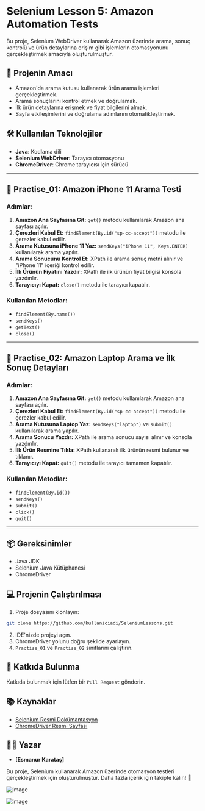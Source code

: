 # Selenium Lesson 5: Amazon Automation Tests

Bu proje, Selenium WebDriver kullanarak Amazon üzerinde arama, sonuç kontrolü ve ürün detaylarına erişim gibi işlemlerin otomasyonunu gerçekleştirmek amacıyla oluşturulmuştur.

## 🚀 Projenin Amacı
- Amazon'da arama kutusu kullanarak ürün arama işlemleri gerçekleştirmek.
- Arama sonuçlarını kontrol etmek ve doğrulamak.
- İlk ürün detaylarına erişmek ve fiyat bilgilerini almak.
- Sayfa etkileşimlerini ve doğrulama adımlarını otomatikleştirmek.

## 🛠️ Kullanılan Teknolojiler
- **Java**: Kodlama dili
- **Selenium WebDriver**: Tarayıcı otomasyonu
- **ChromeDriver**: Chrome tarayıcısı için sürücü

---

## 📑 Practise_01: Amazon iPhone 11 Arama Testi

### **Adımlar:**
1. **Amazon Ana Sayfasına Git:** `get()` metodu kullanılarak Amazon ana sayfası açılır.
2. **Çerezleri Kabul Et:** `findElement(By.id("sp-cc-accept"))` metodu ile çerezler kabul edilir.
3. **Arama Kutusuna iPhone 11 Yaz:** `sendKeys("iPhone 11", Keys.ENTER)` kullanılarak arama yapılır.
4. **Arama Sonucunu Kontrol Et:** XPath ile arama sonuç metni alınır ve "iPhone 11" içeriği kontrol edilir.
5. **İlk Ürünün Fiyatını Yazdır:** XPath ile ilk ürünün fiyat bilgisi konsola yazdırılır.
6. **Tarayıcıyı Kapat:** `close()` metodu ile tarayıcı kapatılır.

### **Kullanılan Metodlar:**
- `findElement(By.name())`
- `sendKeys()`
- `getText()`
- `close()`

---

## 📑 Practise_02: Amazon Laptop Arama ve İlk Sonuç Detayları

### **Adımlar:**
1. **Amazon Ana Sayfasına Git:** `get()` metodu kullanılarak Amazon ana sayfası açılır.
2. **Çerezleri Kabul Et:** `findElement(By.id("sp-cc-accept"))` metodu ile çerezler kabul edilir.
3. **Arama Kutusuna Laptop Yaz:** `sendKeys("laptop")` ve `submit()` kullanılarak arama yapılır.
4. **Arama Sonucu Yazdır:** XPath ile arama sonucu sayısı alınır ve konsola yazdırılır.
5. **İlk Ürün Resmine Tıkla:** XPath kullanarak ilk ürünün resmi bulunur ve tıklanır.
6. **Tarayıcıyı Kapat:** `quit()` metodu ile tarayıcı tamamen kapatılır.

### **Kullanılan Metodlar:**
- `findElement(By.id())`
- `sendKeys()`
- `submit()`
- `click()`
- `quit()`

---

## 📦 Gereksinimler
- Java JDK
- Selenium Java Kütüphanesi
- ChromeDriver

## 💻 Projenin Çalıştırılması
1. Proje dosyasını klonlayın:
```bash
git clone https://github.com/kullaniciadi/SeleniumLessons.git
```
2. IDE'nizde projeyi açın.
3. ChromeDriver yolunu doğru şekilde ayarlayın.
4. `Practise_01` ve `Practise_02` sınıflarını çalıştırın.

## 🤝 Katkıda Bulunma
Katkıda bulunmak için lütfen bir `Pull Request` gönderin.

## 📚 Kaynaklar
- [Selenium Resmi Dokümantasyon](https://www.selenium.dev/documentation/)
- [ChromeDriver Resmi Sayfası](https://sites.google.com/a/chromium.org/chromedriver/)

## 🧑‍💻 Yazar
- **[Esmanur Karataş]**

Bu proje, Selenium kullanarak Amazon üzerinde otomasyon testleri gerçekleştirmek için oluşturulmuştur. Daha fazla içerik için takipte kalın! 🚀


![image](https://github.com/user-attachments/assets/6b2efa05-39c2-44ad-b6ba-d22c1fbcf528)

![image](https://github.com/user-attachments/assets/7a00c086-0dd7-4dad-a77a-f1f11f26deaa)
